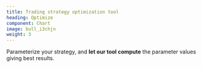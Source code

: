 ```yaml
---
title: Trading strategy optimization tool
heading: Optimize
component: Chart
image: bull_i3chjn
weight: 3
---
```


Parameterize your strategy, and **let our tool compute** the parameter values
giving best results.
